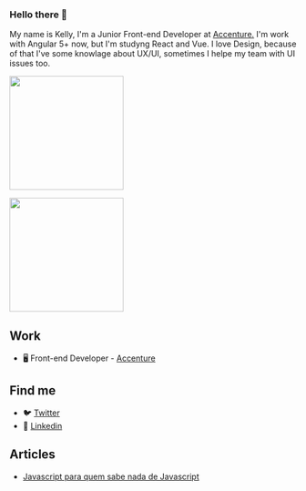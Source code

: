 ### Hello there 👋

My name is Kelly, I'm a Junior Front-end Developer at [Accenture.](https://www.accenture.com/) I'm work with Angular 5+ now, but I'm studyng React and Vue. I love Design, because of that I've some knowlage about UX/UI, sometimes I helpe my team with UI issues too.

<p>
 <img width="200px" src="https://github-readme-stats.vercel.app/api?username=keelylima&theme=default">
</p>

 <p>
  <img width="200px" float="left" src="https://github-readme-stats.vercel.app/api/top-langs/?username=keelylima&layout=compact&theme=default">
</p>
  




## Work

* 🖥 Front-end Developer - [Accenture](https://www.accenture.com/)

## Find me

* 🐦 [Twitter](https://twitter.com/keelylima_)
* 🧰 [Linkedin](https://www.linkedin.com/in/keelylima/)

## Articles

* [Javascript para quem sabe nada de Javascript](https://medium.com/reprogramabr/javascript-pra-quem-sabe-nada-de-javascript-16c0d57a8960)
